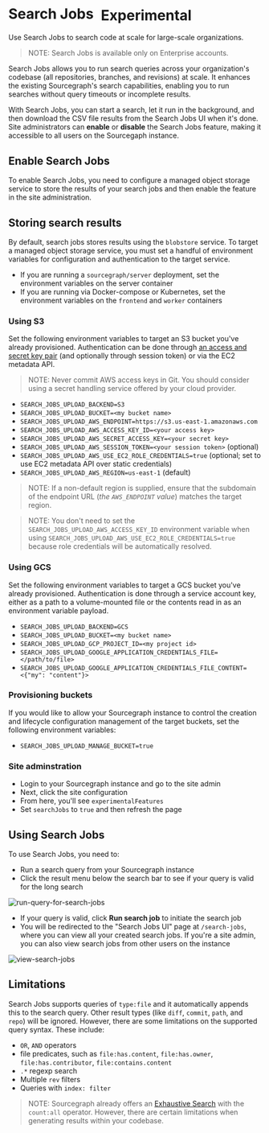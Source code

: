 # Search Jobs <span class="badge badge-experimental" style="margin-left: 0.5rem; vertical-align:middle;">Experimental</span>

<p class="subtitle">Use Search Jobs to search code at scale for large-scale organizations.</p>

>NOTE: Search Jobs is available only on Enterprise accounts.

Search Jobs allows you to run search queries across your organization's codebase (all repositories, branches, and revisions) at scale. It enhances the existing Sourcegraph's search capabilities, enabling you to run searches without query timeouts or incomplete results.

With Search Jobs, you can start a search, let it run in the background, and then download the CSV file results from the Search Jobs UI when it's done. Site administrators can **enable** or **disable** the Search Jobs feature, making it accessible to all users on the Sourcegaph instance.

## Enable Search Jobs

To enable Search Jobs, you need to configure a managed object storage service to store the results of your search jobs and then enable the feature in the site administration.

## Storing search results

By default, search jobs stores results using the `blobstore` service. To target a managed object storage service, you must set a handful of environment variables for configuration and authentication to the target service.

- If you are running a `sourcegraph/server` deployment, set the environment variables on the server container
- If you are running via Docker-compose or Kubernetes, set the environment variables on the `frontend` and `worker` containers

### Using S3

Set the following environment variables to target an S3 bucket you've already provisioned. Authentication can be done through [an access and secret key pair](https://docs.aws.amazon.com/general/latest/gr/aws-sec-cred-types.html#access-keys-and-secret-access-keys) (and optionally through session token) or via the EC2 metadata API.

>NOTE: Never commit AWS access keys in Git. You should consider using a secret handling service offered by your cloud provider.

- `SEARCH_JOBS_UPLOAD_BACKEND=S3`
- `SEARCH_JOBS_UPLOAD_BUCKET=<my bucket name>`
- `SEARCH_JOBS_UPLOAD_AWS_ENDPOINT=https://s3.us-east-1.amazonaws.com`
- `SEARCH_JOBS_UPLOAD_AWS_ACCESS_KEY_ID=<your access key>`
- `SEARCH_JOBS_UPLOAD_AWS_SECRET_ACCESS_KEY=<your secret key>`
- `SEARCH_JOBS_UPLOAD_AWS_SESSION_TOKEN=<your session token>` (optional)
- `SEARCH_JOBS_UPLOAD_AWS_USE_EC2_ROLE_CREDENTIALS=true` (optional; set to use EC2 metadata API over static credentials)
- `SEARCH_JOBS_UPLOAD_AWS_REGION=us-east-1` (default)

> NOTE: If a non-default region is supplied, ensure that the subdomain of the endpoint URL (_the `AWS_ENDPOINT` value_) matches the target region.

> NOTE: You don't need to set the `SEARCH_JOBS_UPLOAD_AWS_ACCESS_KEY_ID` environment variable when using `SEARCH_JOBS_UPLOAD_AWS_USE_EC2_ROLE_CREDENTIALS=true` because role credentials will be automatically resolved.

### Using GCS

Set the following environment variables to target a GCS bucket you've already provisioned. Authentication is done through a service account key, either as a path to a volume-mounted file or the contents read in as an environment variable payload.

- `SEARCH_JOBS_UPLOAD_BACKEND=GCS`
- `SEARCH_JOBS_UPLOAD_BUCKET=<my bucket name>`
- `SEARCH_JOBS_UPLOAD_GCP_PROJECT_ID=<my project id>`
- `SEARCH_JOBS_UPLOAD_GOOGLE_APPLICATION_CREDENTIALS_FILE=</path/to/file>`
- `SEARCH_JOBS_UPLOAD_GOOGLE_APPLICATION_CREDENTIALS_FILE_CONTENT=<{"my": "content"}>`

### Provisioning buckets

If you would like to allow your Sourcegraph instance to control the creation and lifecycle configuration management of the target buckets, set the following environment variables:

- `SEARCH_JOBS_UPLOAD_MANAGE_BUCKET=true`

### Site adminstration
- Login to your Sourcegraph instance and go to the site admin
- Next, click the site configuration
- From here, you'll see `experimentalFeatures`
- Set `searchJobs` to `true` and then refresh the page

## Using Search Jobs

To use Search Jobs, you need to:

- Run a search query from your Sourcegraph instance
- Click the result menu below the search bar to see if your query is valid for the long search

![run-query-for-search-jobs](https://storage.googleapis.com/sourcegraph-assets/Docs/query-serach-jobs.png)

- If your query is valid, click **Run search job** to initiate the search job
- You will be redirected to the "Search Jobs UI" page at `/search-jobs`, where you can view all your created search jobs. If you're a site admin, you can also view search jobs from other users on the instance

![view-search-jobs](https://storage.googleapis.com/sourcegraph-assets/Docs/view-search-jobs.png)

## Limitations

Search Jobs supports queries of `type:file` and it automatically appends this to the search query. Other result types (like `diff`, `commit`, `path`, and `repo`) will be ignored. However, there are some limitations on the supported query syntax. These include:

- `OR`, `AND` operators
- file predicates, such as `file:has.content`, `file:has.owner`, `file:has.contributor`, `file:contains.content`
- `.*` regexp search
- Multiple `rev` filters
- Queries with `index: filter`

>NOTE: Sourcegraph already offers an [Exhaustive Search](./../how-to/exhaustive.md) with the `count:all` operator. However, there are certain limitations when generating results within your codebase.
